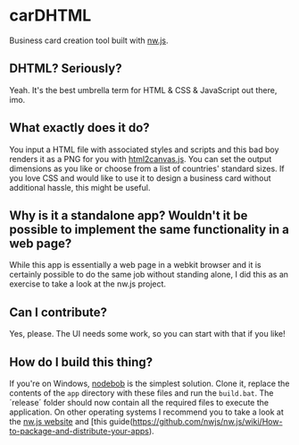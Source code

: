# carDHTML
Business card creation tool built with [nw.js](http://nwjs.io/).

## DHTML? Seriously?
Yeah. It's the best umbrella term for HTML & CSS & JavaScript out there, imo.

## What exactly does it do?
You input a HTML file with associated styles and scripts and this bad boy renders it as a PNG for you with [html2canvas.js](http://html2canvas.hertzen.com/). You can set the output dimensions as you like or choose from a  list of countries' standard sizes. If you love CSS and would like to use it to design a business card without additional hassle, this might be useful.

## Why is it a standalone app? Wouldn't it be possible to implement the same functionality in a web page?
While this app is essentially a web page in a webkit browser and it is certainly possible to do the same job without standing alone, I did this as an exercise to take a look at the nw.js project.

## Can I contribute?
Yes, please. The UI needs some work, so you can start with that if you like!

## How do I build this thing?
If you're on Windows, [nodebob](https://github.com/geo8bit/nodebob) is the simplest solution. Clone it, replace the contents of the `app` directory with these files and run the `build.bat`. The ´release´ folder should now contain all the required files to execute the application.
On other operating systems I recommend you to take a look at the [nw.js website](http://nwjs.io/) and [this guide(https://github.com/nwjs/nw.js/wiki/How-to-package-and-distribute-your-apps).
